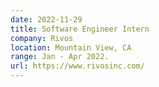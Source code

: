 ```yaml
---
date: 2022-11-29
title: Software Engineer Intern
company: Rivos
location: Mountain View, CA
range: Jan - Apr 2022.
url: https://www.rivosinc.com/
---
```


